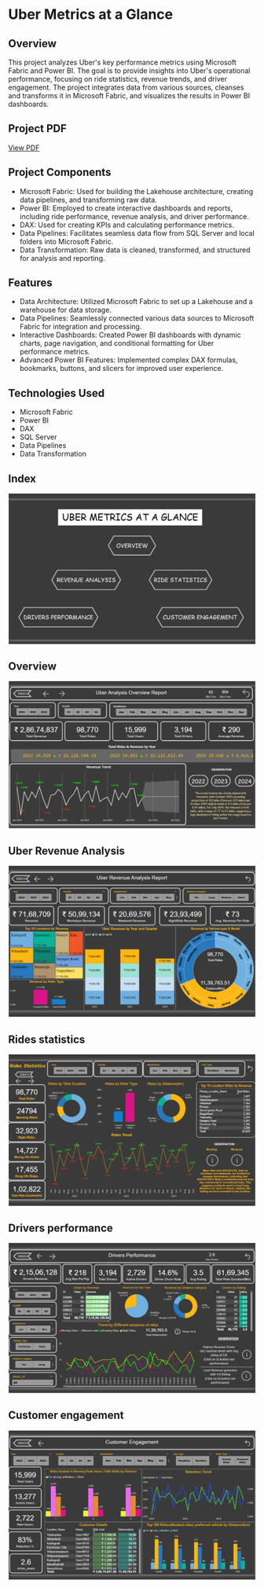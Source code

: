 # Uber Metrics at a Glance
## Overview
This project analyzes Uber's key performance metrics using Microsoft Fabric and Power BI. The goal is to provide insights into Uber's operational performance, focusing on ride statistics, revenue trends, and driver engagement. The project integrates data from various sources, cleanses and transforms it in Microsoft Fabric, and visualizes the results in Power BI dashboards.

## Project PDF
[View PDF](https://1drv.ms/b/c/8673476679b39335/EQ-nrdOtJ8ZGgdm9Ve-P_mIBjZOW5E3HQM2GfL20oraSMg?e=jNbrjn)

## Project Components
- Microsoft Fabric: Used for building the Lakehouse architecture, creating data pipelines, and transforming raw data.
- Power BI: Employed to create interactive dashboards and reports, including ride performance, revenue analysis, and driver performance.
- DAX: Used for creating KPIs and calculating performance metrics.
- Data Pipelines: Facilitates seamless data flow from SQL Server and local folders into Microsoft Fabric.
- Data Transformation: Raw data is cleaned, transformed, and structured for analysis and reporting.

## Features
- Data Architecture: Utilized Microsoft Fabric to set up a Lakehouse and a warehouse for data storage.
- Data Pipelines: Seamlessly connected various data sources to Microsoft Fabric for integration and processing.
- Interactive Dashboards: Created Power BI dashboards with dynamic charts, page navigation, and conditional formatting for Uber performance metrics.
- Advanced Power BI Features: Implemented complex DAX formulas, bookmarks, buttons, and slicers for improved user experience.

## Technologies Used
- Microsoft Fabric
- Power BI
- DAX
- SQL Server
- Data Pipelines
- Data Transformation

## Index
![test](Index_Pbi_ss.png)

## Overview
![test](Overview_Pbi_ss.png)

## Uber Revenue Analysis
![test](Revenue_Pbi_ss.png)

## Rides statistics
![test](Rides_Pbi_ss.png)

## Drivers performance
![test](Drivers_Pbi_ss.png)

## Customer engagement
![test](Customers_pbi_ss.png)